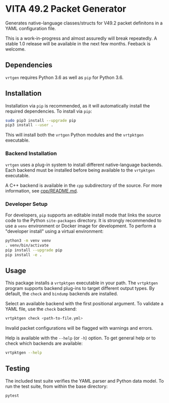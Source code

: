 # VITA 49.2 Packet Generator

Generates native-language classes/structs for V49.2 packet definitons in a YAML configuration file.

This is a work-in-progress and almost assuredly will break repeatedly. A stable 1.0 release will be
available in the next few months. Feeback is welcome.

## Dependencies

`vrtgen` requires Python 3.6 as well as `pip` for Python 3.6.

## Installation

Installation via `pip` is recommended, as it will automatically install the required dependencies.
To install via `pip`:

```sh
sudo pip3 install --upgrade pip
pip3 install --user .
```

This will install both the `vrtgen` Python modules and the `vrtpktgen` executable.

### Backend Installation

`vrtgen` uses a plug-in system to install different native-language backends.
Each backend must be installed before being available to the `vrtpktgen` executable.

A C++ backend is available in the `cpp` subdirectory of the source.
For more information, see [cpp/README.md](./cpp/README.md).

### Developer Setup

For developers, `pip` supports an editable install mode that links the source code to the Python
`site-packages` directory.
It is strongly recommended to use a `venv` environment or Docker image for development.
To perform a "developer install" using a virtual environment:

```sh
python3 -m venv venv
. venv/bin/activate
pip install --upgrade pip
pip install -e .
```

## Usage

This package installs a `vrtpktgen` executable in your path.
The `vrtpktgen` program supports backend plug-ins to target different output types.
By default, the `check` and `bindump` backends are installed.

Select an available backend with the first positional argument.
To validate a YAML file, use the `check` backend:

```sh
vrtpktgen check <path-to-file.yml>
```

Invalid packet configurations will be flagged with warnings and errors.

Help is available with the `--help` (or `-h`) option.
To get general help or to check which backends are available:

```sh
vrtpktgen --help
```

## Testing

The included test suite verifies the YAML parser and Python data model.
To run the test suite, from within the base directory:

```sh
pytest
```
